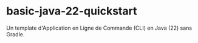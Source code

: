 # basic-java-22-quickstart

Un template d'Application en Ligne de Commande (CLI) en Java (22) sans Gradle.